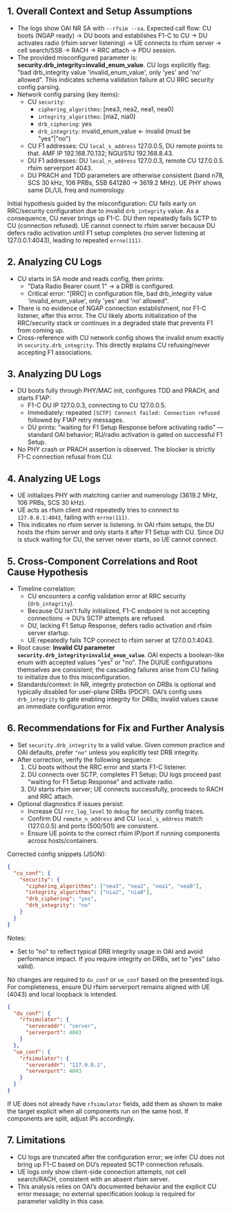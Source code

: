 ## 1. Overall Context and Setup Assumptions

- The logs show OAI NR SA with `--rfsim --sa`. Expected call flow: CU boots (NGAP ready) → DU boots and establishes F1-C to CU → DU activates radio (rfsim server listening) → UE connects to rfsim server → cell search/SSB → RACH → RRC attach → PDU session.
- The provided misconfigured parameter is: **security.drb_integrity=invalid_enum_value**. CU logs explicitly flag: "bad drb_integrity value 'invalid_enum_value', only 'yes' and 'no' allowed". This indicates schema validation failure at CU RRC security config parsing.
- Network config parsing (key items):
  - CU `security`:
    - `ciphering_algorithms`: [nea3, nea2, nea1, nea0]
    - `integrity_algorithms`: [nia2, nia0]
    - `drb_ciphering`: yes
    - `drb_integrity`: invalid_enum_value  ← invalid (must be "yes"|"no")
  - CU F1 addresses: CU `local_s_address` 127.0.0.5, DU remote points to that. AMF IP 192.168.70.132; NGU/S1U 192.168.8.43.
  - DU F1 addresses: DU `local_n_address` 127.0.0.3, remote CU 127.0.0.5. rfsim serverport 4043.
  - DU PRACH and TDD parameters are otherwise consistent (band n78, SCS 30 kHz, 106 PRBs, SSB 641280 → 3619.2 MHz). UE PHY shows same DL/UL freq and numerology.

Initial hypothesis guided by the misconfiguration: CU fails early on RRC/security configuration due to invalid `drb_integrity` value. As a consequence, CU never brings up F1-C. DU then repeatedly fails SCTP to CU (connection refused). UE cannot connect to rfsim server because DU defers radio activation until F1 setup completes (no server listening at 127.0.0.1:4043), leading to repeated `errno(111)`.

## 2. Analyzing CU Logs

- CU starts in SA mode and reads config, then prints:
  - "Data Radio Bearer count 1" → a DRB is configured.
  - Critical error: "[RRC] in configuration file, bad drb_integrity value 'invalid_enum_value', only 'yes' and 'no' allowed".
- There is no evidence of NGAP connection establishment, nor F1-C listener, after this error. The CU likely aborts initialization of the RRC/security stack or continues in a degraded state that prevents F1 from coming up.
- Cross-reference with CU network config shows the invalid enum exactly in `security.drb_integrity`. This directly explains CU refusing/never accepting F1 associations.

## 3. Analyzing DU Logs

- DU boots fully through PHY/MAC init, configures TDD and PRACH, and starts F1AP:
  - F1-C DU IP 127.0.0.3, connecting to CU 127.0.0.5.
  - Immediately: repeated `[SCTP] Connect failed: Connection refused` followed by F1AP retry messages.
  - DU prints: "waiting for F1 Setup Response before activating radio" — standard OAI behavior; RU/radio activation is gated on successful F1 Setup.
- No PHY crash or PRACH assertion is observed. The blocker is strictly F1-C connection refusal from CU.

## 4. Analyzing UE Logs

- UE initializes PHY with matching carrier and numerology (3619.2 MHz, 106 PRBs, SCS 30 kHz).
- UE acts as rfsim client and repeatedly tries to connect to `127.0.0.1:4043`, failing with `errno(111)`.
- This indicates no rfsim server is listening. In OAI rfsim setups, the DU hosts the rfsim server and only starts it after F1 Setup with CU. Since DU is stuck waiting for CU, the server never starts, so UE cannot connect.

## 5. Cross-Component Correlations and Root Cause Hypothesis

- Timeline correlation:
  - CU encounters a config validation error at RRC security (`drb_integrity`).
  - Because CU isn't fully initialized, F1-C endpoint is not accepting connections → DU’s SCTP attempts are refused.
  - DU, lacking F1 Setup Response, defers radio activation and rfsim server startup.
  - UE repeatedly fails TCP connect to rfsim server at 127.0.0.1:4043.
- Root cause: **Invalid CU parameter `security.drb_integrity=invalid_enum_value`**. OAI expects a boolean-like enum with accepted values "yes" or "no". The DU/UE configurations themselves are consistent; the cascading failures arise from CU failing to initialize due to this misconfiguration.
- Standards/context: In NR, integrity protection on DRBs is optional and typically disabled for user-plane DRBs (PDCP). OAI’s config uses `drb_integrity` to gate enabling integrity for DRBs; invalid values cause an immediate configuration error.

## 6. Recommendations for Fix and Further Analysis

- Set `security.drb_integrity` to a valid value. Given common practice and OAI defaults, prefer `"no"` unless you explicitly test DRB integrity.
- After correction, verify the following sequence:
  1) CU boots without the RRC error and starts F1-C listener.
  2) DU connects over SCTP, completes F1 Setup; DU logs proceed past "waiting for F1 Setup Response" and activate radio.
  3) DU starts rfsim server; UE connects successfully, proceeds to RACH and RRC attach.
- Optional diagnostics if issues persist:
  - Increase CU `rrc_log_level` to `debug` for security config traces.
  - Confirm DU `remote_n_address` and CU `local_s_address` match (127.0.0.5) and ports (500/501) are consistent.
  - Ensure UE points to the correct rfsim IP/port if running components across hosts/containers.

Corrected config snippets (JSON):

```json
{
  "cu_conf": {
    "security": {
      "ciphering_algorithms": ["nea3", "nea2", "nea1", "nea0"],
      "integrity_algorithms": ["nia2", "nia0"],
      "drb_ciphering": "yes",
      "drb_integrity": "no"  
    }
  }
}
```

Notes:
- Set to "no" to reflect typical DRB integrity usage in OAI and avoid performance impact. If you require integrity on DRBs, set to "yes" (also valid).

No changes are required to `du_conf` or `ue_conf` based on the presented logs. For completeness, ensure DU rfsim serverport remains aligned with UE (4043) and local loopback is intended.

```json
{
  "du_conf": {
    "rfsimulator": {
      "serveraddr": "server",
      "serverport": 4043
    }
  },
  "ue_conf": {
    "rfsimulator": {
      "serveraddr": "127.0.0.1",
      "serverport": 4043
    }
  }
}
```

If UE does not already have `rfsimulator` fields, add them as shown to make the target explicit when all components run on the same host. If components are split, adjust IPs accordingly.

## 7. Limitations

- CU logs are truncated after the configuration error; we infer CU does not bring up F1-C based on DU’s repeated SCTP connection refusals.
- UE logs only show client-side connection attempts, not cell search/RACH, consistent with an absent rfsim server.
- This analysis relies on OAI’s documented behavior and the explicit CU error message; no external specification lookup is required for parameter validity in this case.


